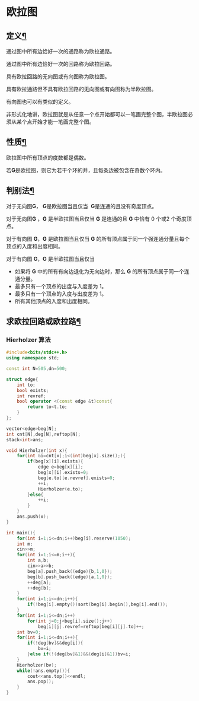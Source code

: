 # 欧拉图
## 定义[¶](https://oi-wiki.org/graph/euler/#_1 "Permanent link")

通过图中所有边恰好一次的通路称为欧拉通路。

通过图中所有边恰好一次的回路称为欧拉回路。

具有欧拉回路的无向图或有向图称为欧拉图。

具有欧拉通路但不具有欧拉回路的无向图或有向图称为半欧拉图。

有向图也可以有类似的定义。

非形式化地讲，欧拉图就是从任意一个点开始都可以一笔画完整个图，半欧拉图必须从某个点开始才能一笔画完整个图。

## 性质[¶](https://oi-wiki.org/graph/euler/#_2 "Permanent link")

欧拉图中所有顶点的度数都是偶数。

若**G**是欧拉图，则它为若干个环的并，且每条边被包含在奇数个环内。

## 判别法[¶](https://oi-wiki.org/graph/euler/#_3 "Permanent link")

对于无向图**G**， **G**是欧拉图当且仅当  **G**是连通的且没有奇度顶点。

对于无向图**G** ，**G** 是半欧拉图当且仅当 **G** 是连通的且 **G** 中恰有 $0$ 个或$2$ 个奇度顶点。

对于有向图 **G**，**G** 是欧拉图当且仅当 **G** 的所有顶点属于同一个强连通分量且每个顶点的入度和出度相同。

对于有向图 **G**，**G** 是半欧拉图当且仅当

-   如果将 **G** 中的所有有向边退化为无向边时，那么 **G** 的所有顶点属于同一个连通分量。
-   最多只有一个顶点的出度与入度差为 $1$。
-   最多只有一个顶点的入度与出度差为 $1$。
-   所有其他顶点的入度和出度相同。

## 求欧拉回路或欧拉路[¶](https://oi-wiki.org/graph/euler/#_4 "Permanent link")

### Hierholzer 算法

```cpp
#include<bits/stdc++.h>
using namespace std;

const int N=505,dn=500;

struct edge{
    int to;
    bool exists;
    int revref;
    bool operator <(const edge &t)const{
        return to<t.to;
    }
};

vector<edge>beg[N];
int cnt[N],deg[N],reftop[N];
stack<int>ans;

void Hierholzer(int x){
    for(int &i=cnt[x];i<(int)beg[x].size();){
        if(beg[x][i].exists){
            edge e=beg[x][i];
            beg[x][i].exists=0;
            beg[e.to][e.revref].exists=0;
            ++i;
            Hierholzer(e.to);
        }else{
            ++i;
        }
    }
    ans.push(x);
}

int main(){
    for(int i=1;i<=dn;i++)beg[i].reserve(1050);
    int m;
    cin>>m;
    for(int i=1;i<=m;i++){
        int a,b;
        cin>>a>>b;
        beg[a].push_back((edge){b,1,0});
        beg[b].push_back((edge){a,1,0});
        ++deg[a];
        ++deg[b];
    }
    for(int i=1;i<=dn;i++){
        if(!beg[i].empty())sort(beg[i].begin(),beg[i].end());
    }
    for(int i=1;i<=dn;i++)
        for(int j=0;j<beg[i].size();j++)
            beg[i][j].revref=reftop[beg[i][j].to]++;
    int bv=0;
    for(int i=1;i<=dn;i++){
        if(!deg[bv]&&deg[i]){
            bv=i;
        }else if(!(deg[bv]&1)&&(deg[i]&1))bv=i;
    }
    Hierholzer(bv);
    while(!ans.empty()){
        cout<<ans.top()<<endl;
        ans.pop();
    }
}
```

